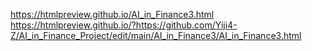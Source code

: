 https://htmlpreview.github.io/AI_in_Finance3.html
https://htmlpreview.github.io/?https://github.com/Yiji4-Z/AI_in_Finance_Project/edit/main/AI_in_Finance3/AI_in_Finance3.html
